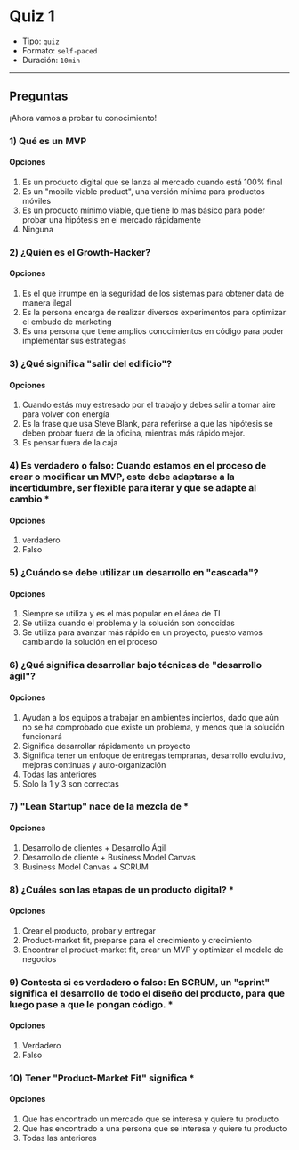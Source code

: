 # Quiz 1

- Tipo: `quiz`
- Formato: `self-paced`
- Duración: `10min`

***

## Preguntas

¡Ahora vamos a probar tu conocimiento!

### 1) Qué es un MVP

#### Opciones

1. Es un producto digital que se lanza al mercado cuando está 100% final
2. Es un "mobile viable product", una versión mínima para productos móviles
3. Es un producto mínimo viable, que tiene lo más básico para poder probar una
   hipótesis en el mercado rápidamente
4. Ninguna

<solution style="display:none;">3</solution>

### 2) ¿Quién es el Growth-Hacker?

#### Opciones

1. Es el que irrumpe en la seguridad de los sistemas para obtener data de manera
   ilegal
2. Es la persona encarga de realizar diversos experimentos para optimizar el
   embudo de marketing
3. Es una persona que tiene amplios conocimientos en código para poder
   implementar sus estrategias

<solution style="display:none;">1,2</solution>

### 3) ¿Qué significa "salir del edificio"?

#### Opciones

1. Cuando estás muy estresado por el trabajo y debes salir a tomar aire para
   volver con energía
2. Es la frase que usa Steve Blank, para referirse a que las hipótesis se deben
   probar fuera de la oficina, mientras más rápido mejor.
3. Es pensar fuera de la caja

<solution style="display:none;">2</solution>

### 4) Es verdadero o falso: Cuando estamos en el proceso de crear o modificar un MVP, este debe adaptarse a la incertidumbre, ser flexible para iterar y que se adapte al cambio *

#### Opciones

1. verdadero
2. Falso

<solution style="display:none;">1</solution>

### 5) ¿Cuándo se debe utilizar un desarrollo en "cascada"?

#### Opciones

1. Siempre se utiliza y es el más popular en el área de TI
2. Se utiliza cuando el problema y la solución son conocidas
3. Se utiliza para avanzar más rápido en un proyecto, puesto vamos cambiando la
   solución en el proceso

<solution style="display:none;">3</solution>

### 6) ¿Qué significa desarrollar bajo técnicas de "desarrollo ágil"?

#### Opciones

1. Ayudan a los equipos a trabajar en ambientes inciertos, dado que aún no se ha
   comprobado que existe un problema, y menos que la solución funcionará
2. Significa desarrollar rápidamente un proyecto
3. Significa tener un enfoque de entregas tempranas, desarrollo evolutivo,
   mejoras continuas y auto-organización
4. Todas las anteriores
5. Solo la 1 y 3 son correctas

<solution style="display:none;">3</solution>

### 7) "Lean Startup" nace de la mezcla de *

#### Opciones

1. Desarrollo de clientes + Desarrollo Ágil
2. Desarrollo de cliente + Business Model Canvas
3. Business Model Canvas + SCRUM

<solution style="display:none;">3</solution>

### 8) ¿Cuáles son las etapas de un producto digital?  *

#### Opciones

1. Crear el producto, probar y entregar
2. Product-market fit, preparse para el crecimiento y crecimiento
3. Encontrar el product-market fit, crear un MVP y optimizar el modelo de negocios

<solution style="display:none;">3</solution>

### 9) Contesta si es verdadero o falso: En SCRUM, un "sprint" significa el desarrollo de todo el diseño del producto, para que luego pase a que le pongan código. *

#### Opciones

1. Verdadero
2. Falso

<solution style="display:none;">2</solution>

### 10) Tener "Product-Market Fit" significa *

#### Opciones

1. Que has encontrado un mercado que se interesa y quiere tu producto
2. Que has encontrado a una persona que se interesa y quiere tu producto
3. Todas las anteriores

<solution style="display:none;">3</solution>
